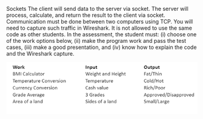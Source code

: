 Sockets
The client will send data to the server via socket. The server will process, calculate, and return the result to the client via socket. Communication must be done between two computers using TCP. You will need to capture such traffic in Wireshark. It is not allowed to use the same code as other students. In the assessment, the student must: (i) choose one of the work options below, (ii) make the program work and pass the test cases, (iii) make a good presentation, and (iv) know how to explain the code and the Wireshark capture.

![Image text](https://github.com/christianestevam/computer-networking/blob/main/web-sockets-go/public/img.png)


